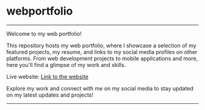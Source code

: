 # webportfolio
 

---

Welcome to my web portfolio!

This repository hosts my web portfolio, where I showcase a selection of my featured projects, my resume, and links to my social media profiles on other platforms. From web development projects to mobile applications and more, here you'll find a glimpse of my work and skills.

Live website: [Link to the website](https://jrravelo.site/)

Explore my work and connect with me on my social media to stay updated on my latest updates and projects!

---
